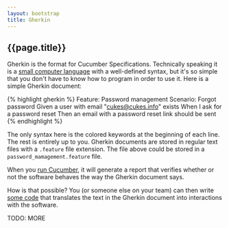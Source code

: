 ```yaml
---
layout: bootstrap
title: Gherkin
---
```

## {{page.title}}

Gherkin is the format for Cucumber Specifications. Technically speaking it is a [small computer language](http://www.martinfowler.com/bliki/BusinessReadableDSL.html) with a well-defined syntax, but
it's so simple that you don't have to know how to program in order to use it. Here is a simple Gherkin document:

{% highlight gherkin %}
Feature: Password management
  Scenario: Forgot password
    Given a user with email "cukes@cukes.info" exists
    When I ask for a password reset
    Then an email with a password reset link should be sent
{% endhighlight %}

The only syntax here is the colored keywords at the beginning of each line. The rest is entirely up to you.
Gherkin documents are stored in regular text files with a `.feature` file extension. The file above could
be stored in a `password_mamagement.feature` file.

When you [run Cucumber](/running.html), it will generate a report that verifies whether or not the software
behaves the way the Gherkin document says.

How is that possible? You (or someone else on your team) can then write [some code](/step-definitions.html)
that translates the text in the Gherkin document into interactions with the software.

TODO: MORE